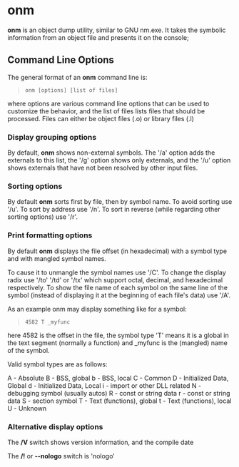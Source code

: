 # onm

 **onm** is an object dump utility, similar to GNU nm.exe.   It takes the symbolic information from an object file and presents it on the console;

## Command Line Options

 The general format of an **onm** command line is:
 
>     onm [options] [list of files]
 
where options are various command line options that can be used to customize the behavior, and the list of files lists files that should be processed.   Files can either be object files (.o) or library files (.l)

### Display grouping options

By default, **onm** shows non-external symbols.  The '/a' option adds the externals to this list, the '/g' option shows only externals, and the '/u' option shows externals that have not been resolved by other input files.

### Sorting options

By default **onm** sorts first by file, then by symbol name.   To avoid sorting use '/u'.  To sort by address use '/n'.   To sort in reverse (while regarding other sorting options) use '/r'.

### Print formatting options

By default **onm** displays the file offset (in hexadecimal) with a symbol type and with mangled symbol names.  

To cause it to unmangle the symbol names use '/C'.  To change the display radix use '/to' '/td' or '/tx' which support octal, decimal, and hexadecimal respectively.   To show the file name of each symbol on the same line of the symbol (instead of displaying it at the beginning of each file's data) use '/A'.


As an example onm may display something like for a symbol:

>     4582 T _myfunc

here 4582 is the offset in the file, the symbol type 'T' means it is a global in the text segment (normally a function) and _myfunc is the (mangled) name of the symbol.

Valid symbol types are as follows:

A - Absolute
B - BSS, global
b - BSS, local
C - Common
D - Initialized Data, Global
d - Initialized Data, Local
i - import or other DLL related
N - debugging symbol (usually autos)
R - const or string data
r - const or string data
S - section symbol
T - Text (functions), global
t - Text (functions), local
U - Unknown

### Alternative display options

 The **/V** switch shows version information, and the compile date

 The **/!** or **--nologo** switch is 'nologo'

